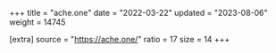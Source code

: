 +++
title = "ache.one"
date = "2022-03-22"
updated = "2023-08-06"
weight = 14745

[extra]
source = "https://ache.one/"
ratio = 17
size = 14
+++
